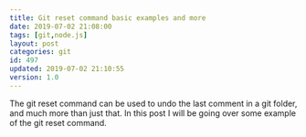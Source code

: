 ```yaml
---
title: Git reset command basic examples and more
date: 2019-07-02 21:08:00
tags: [git,node.js]
layout: post
categories: git
id: 497
updated: 2019-07-02 21:10:55
version: 1.0
---
```


The git reset command can be used to undo the last comment in a git folder, and much more than just that. In this post I will be going over some example of the git reset command.

<!-- more -->
